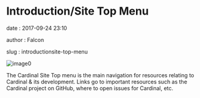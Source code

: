 Introduction/Site Top Menu
==========================

date
:   2017-09-24 23:10

author
:   Falcon

slug
:   introductionsite-top-menu

![image0](http://cardinal.mcclunetechnologies.net/wp-content/uploads/2017/09/img_59c874edc1de5.png)

The Cardinal Site Top menu is the main navigation for resources relating
to Cardinal & its development. Links go to important resources such as
the Cardinal project on GitHub, where to open issues for Cardinal, etc.
